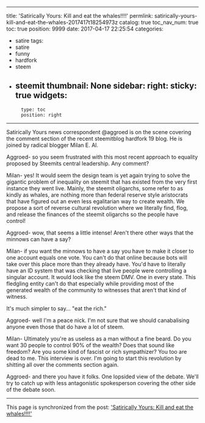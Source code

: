 
---
title: 'Satirically Yours:  Kill and eat the whales!!!!'
permlink: satirically-yours-kill-and-eat-the-whales-2017417t18254973z
catalog: true
toc_nav_num: true
toc: true
position: 9999
date: 2017-04-17 22:25:54
categories:
- satire
tags:
- satire
- funny
- hardfork
- steem
- steemit
thumbnail: None
sidebar:
    right:
        sticky: true
widgets:
    -
        type: toc
        position: right
---


Satirically Yours news correspondent @aggroed is on the scene covering the comment section of the recent steemitblog hardfork 19 blog.  He is joined by radical blogger Milan E. Al.

Aggroed-  so you seem frustrated with this most recent approach to equality proposed by Steemits central leadership.  Any comment?

Milan- yes!  It would seem the design team is yet again trying to solve the gigantic problem of inequality on steemit that has existed from the very first instance they went live.  Mainly, the steemit oligarchs, some refer to as kindly as whales, are nothing more than federal reserve style aristocrats that have figured out an even less egalitarian way to create wealth.  We propose a sort of reverse cultural revolution where we literally find, flog, and release the finances of the steemit oligarchs so the people have control!

Aggroed- wow, that seems a little intense!  Aren't there other ways that the minnows can have a say?

Milan-  if you want the minnows to have a say you have to make it closer to one account equals one vote.  You can't do that online because bots will take over this place more than they already have.  You'd have to literally have an ID system that was checking that live people were controlling a singular account.  It would look like the steem DMV.  One in every state.  This fledgling entity can't do that especially while providing most of the generated wealth of the community to witnesses that aren't that kind of witness.

It's much simpler to say... "eat the rich."

Aggroed- well I'm a peace nick.  I'm not sure that we should canabalising anyone even those that do have a lot of steem.

Milan-  Ultimately you're as useless as a man without a fine beard.  Do you want 30 people to control 90% of the wealth?  Does that sound like freedom?  Are you some kind of fascist or rich sympathizer?  You too are dead to me.  This interview is over.  I'm going to start this revolution by shitting all over the comments section again.

Aggroed-  and there you have it folks.  One lopsided view of the debate.  We'll try to catch up with less antagonistic spokesperson covering the other side of the debate soon.

- - -

This page is synchronized from the post: ['Satirically Yours:  Kill and eat the whales!!!!'](https://steemit.com/@aggroed/satirically-yours-kill-and-eat-the-whales-2017417t18254973z)
